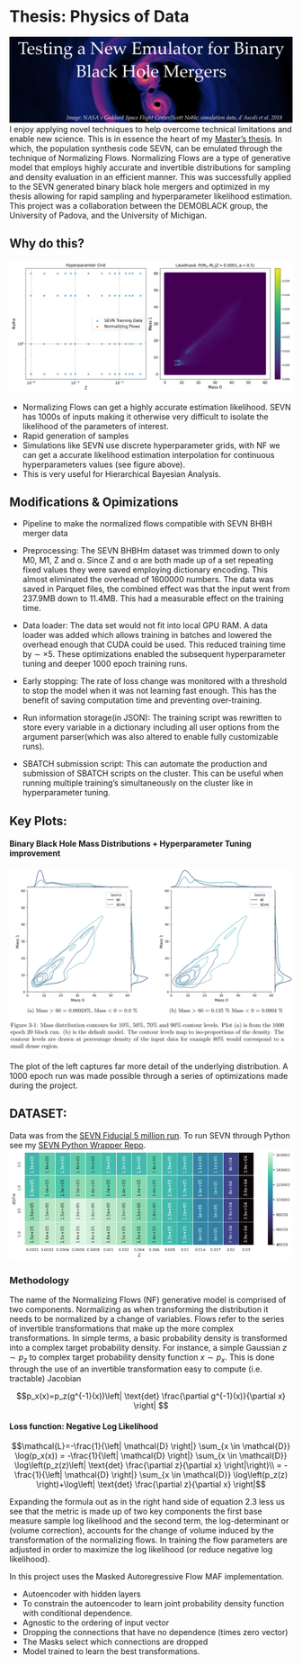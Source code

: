 # Thesis: Physics of Data
![alt text](images/ThesisBanner.jpeg)
I enjoy applying novel techniques to help overcome technical limitations and enable new science. This is in essence the heart of my [Master’s thesis](Thesis_Jackson_Jake.pdf). In which, the population synthesis code SEVN, can be emulated through the technique of Normalizing Flows. Normalizing Flows are a type of generative model that employs highly accurate and invertible distributions for sampling and density evaluation in an efficient manner. This was successfully applied to the SEVN generated binary black hole mergers and optimized in my thesis allowing for rapid sampling and hyperparameter likelihood estimation.  This project was a collaboration between the DEMOBLACK group, the University of Padova, and the University of Michigan.  

## Why do this?
![alt text](images/Thesis.gif)

* Normalizing Flows can  get a highly accurate estimation likelihood. SEVN has 1000s of inputs making it otherwise very difficult to isolate the likelihood of the parameters of interest.
* Rapid generation of samples 
* Simulations like SEVN use discrete hyperparameter grids, with NF we can get a accurate likelihood estimation interpolation for continuous hyperparameters values (see figure above).  
* This is very useful for Hierarchical Bayesian Analysis.
  
## Modifications & Opimizations
 
* Pipeline to make the normalized flows compatible with SEVN BHBH merger data

* Preprocessing: The SEVN BHBHm dataset was trimmed down to only M0, M1, Z and α. Since Z and α are both made up of a set repeating fixed values they were saved employing dictionary encoding. This almost eliminated the overhead of 1600000 numbers. The data was saved in Parquet files, the combined effect was that the input went from 237.9MB down to 11.4MB. This had a measurable effect on the training time.

* Data loader: The data set would not fit into local GPU RAM. A data loader was added which allows training in batches and lowered the overhead enough that CUDA could be used. This reduced training time by ∼ ×5. These optimizations enabled the subsequent hyperparameter tuning and deeper 1000 epoch training runs.

* Early stopping: The rate of loss change was monitored with a threshold to stop the model when it was not learning fast enough. This has the benefit of saving computation time and preventing over-training.

* Run information storage(in JSON): The training script was rewritten to store every variable in a dictionary including all user options from the argument parser(which was also altered to enable fully customizable runs).

* SBATCH submission script: This can automate the production and submission of SBATCH scripts on the cluster. This can be useful when running multiple training’s simultaneously on the cluster like in hyperparameter tuning.

## Key Plots:
#### Binary Black Hole Mass Distributions + Hyperparameter Tuning improvement

![alt text](images/ThesisResults.png)

The plot of the left captures far more detail of the underlying distribution. A 1000 epoch run was made possible through a series of optimizations made during the project. 
<!--
#### Visualizing the training (set fixed hyperparamters for simplicity.)

Plotting the at a particular place.

<video src="https://github.com/jjackson1994/Thesis_Normalizing_Flows_for_Binary_Black_Holes/blob/main/images/NormalizingFlowsLikelihoodEstimation_1000_Epochs_BHBHm.mp4"></video>
 … -->
## DATASET: 

Data was from the [SEVN  Fiducial 5 million run](https://arxiv.org/abs/2211.11774). To run SEVN through Python see my [SEVN Python Wrapper Repo](https://github.com/jjackson1994/SEVN_PyWrapper).
![alt text](images/SEVN_BHBHm_data.png)

### Methodology

The name of the Normalizing Flows (NF) generative model is comprised of two components. Normalizing as when transforming the distribution it needs to be normalized by a change of variables. Flows refer to the series of invertible transformations that make up the more complex transformations. In simple terms, a basic probability density is transformed into a complex target probability density. For instance, a simple  Gaussian $z \sim p_z$ to complex target probability density function $x \sim p_x$. This is done through the use of an invertible transformation easy to compute (i.e. tractable) Jacobian 


$$p_x(x)=p_z(g^{-1}(x))\left| \text{det} \frac{\partial g^{-1}(x)}{\partial x} \right|
$$

#### Loss function: Negative Log Likelihood 

$$\mathcal{L}=-\frac{1}{\left| \mathcal{D} \right|} \sum_{x \in \mathcal{D}} \log(p_x(x)) = -\frac{1}{\left| \mathcal{D} \right|} \sum_{x \in \mathcal{D}} \log\left(p_z(z)\left| \text{det} \frac{\partial z}{\partial x} \right|\right)\\ = -\frac{1}{\left| \mathcal{D} \right|} \sum_{x \in \mathcal{D}} \log\left(p_z(z) \right)+\log\left| \text{det} \frac{\partial z}{\partial x} \right|$$

Expanding the formula out as in the right hand side of equation 2.3 less us see that the metric is made up of
two key components the first base measure sample log likelihood and the second term, the log-determinant
or (volume correction), accounts for the change of volume induced by the transformation of the normalizing
flows. In training the flow parameters are adjusted in order to maximize the log likelihood (or reduce negative
log likelihood).

In this project uses the Masked Autoregressive Flow  MAF implementation. 

* Autoencoder with hidden layers
* To constrain the autoencoder to learn joint probability density function with conditional dependence.
* Agnostic to the ordering of input vector
* Dropping the connections that have no dependence (times zero vector)
* The Masks select which connections are dropped
* Model trained to learn the best transformations.
